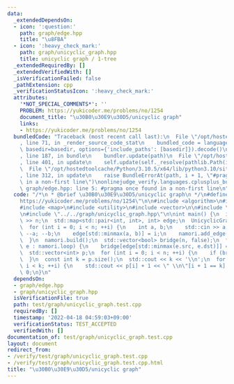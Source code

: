 ```yaml
---
data:
  _extendedDependsOn:
  - icon: ':question:'
    path: graph/edge.hpp
    title: "\u8FBA"
  - icon: ':heavy_check_mark:'
    path: graph/unicyclic_graph.hpp
    title: unicyclic graph / 1-tree
  _extendedRequiredBy: []
  _extendedVerifiedWith: []
  _isVerificationFailed: false
  _pathExtension: cpp
  _verificationStatusIcon: ':heavy_check_mark:'
  attributes:
    '*NOT_SPECIAL_COMMENTS*': ''
    PROBLEM: https://yukicoder.me/problems/no/1254
    document_title: "\u30B0\u30E9\u30D5/unicyclic graph"
    links:
    - https://yukicoder.me/problems/no/1254
  bundledCode: "Traceback (most recent call last):\n  File \"/opt/hostedtoolcache/Python/3.10.5/x64/lib/python3.10/site-packages/onlinejudge_verify/documentation/build.py\"\
    , line 71, in _render_source_code_stat\n    bundled_code = language.bundle(stat.path,\
    \ basedir=basedir, options={'include_paths': [basedir]}).decode()\n  File \"/opt/hostedtoolcache/Python/3.10.5/x64/lib/python3.10/site-packages/onlinejudge_verify/languages/cplusplus.py\"\
    , line 187, in bundle\n    bundler.update(path)\n  File \"/opt/hostedtoolcache/Python/3.10.5/x64/lib/python3.10/site-packages/onlinejudge_verify/languages/cplusplus_bundle.py\"\
    , line 401, in update\n    self.update(self._resolve(pathlib.Path(included), included_from=path))\n\
    \  File \"/opt/hostedtoolcache/Python/3.10.5/x64/lib/python3.10/site-packages/onlinejudge_verify/languages/cplusplus_bundle.py\"\
    , line 312, in update\n    raise BundleErrorAt(path, i + 1, \"#pragma once found\
    \ in a non-first line\")\nonlinejudge_verify.languages.cplusplus_bundle.BundleErrorAt:\
    \ graph/edge.hpp: line 5: #pragma once found in a non-first line\n"
  code: "/*\n * @brief \u30B0\u30E9\u30D5/unicyclic graph\n */\n#define PROBLEM \"\
    https://yukicoder.me/problems/no/1254\"\n\n#include <algorithm>\n#include <iostream>\n\
    #include <map>\n#include <utility>\n#include <vector>\n\n#include \"../../graph/edge.hpp\"\
    \n#include \"../../graph/unicyclic_graph.hpp\"\n\nint main() {\n  int n;\n  std::cin\
    \ >> n;\n  std::map<std::pair<int, int>, int> edge;\n  UnicyclicGraph<bool> namori(n);\n\
    \  for (int i = 0; i < n; ++i) {\n    int a, b;\n    std::cin >> a >> b;\n   \
    \ --a; --b;\n    edge[std::minmax(a, b)] = i;\n    namori.add_edge(a, b, false);\n\
    \  }\n  namori.build();\n  std::vector<bool> bridge(n, false);\n  for (const Edge<bool>&\
    \ e : namori.loop) {\n    bridge[edge[std::minmax(e.src, e.dst)]] = true;\n  }\n\
    \  std::vector<int> p;\n  for (int i = 0; i < n; ++i) {\n    if (bridge[i]) p.emplace_back(i);\n\
    \  }\n  const int k = p.size();\n  std::cout << k << '\\n';\n  for (int i = 0;\
    \ i < k; ++i) {\n    std::cout << p[i] + 1 << \" \\n\"[i + 1 == k];\n  }\n  return\
    \ 0;\n}\n"
  dependsOn:
  - graph/edge.hpp
  - graph/unicyclic_graph.hpp
  isVerificationFile: true
  path: test/graph/unicyclic_graph.test.cpp
  requiredBy: []
  timestamp: '2022-04-18 04:59:03+09:00'
  verificationStatus: TEST_ACCEPTED
  verifiedWith: []
documentation_of: test/graph/unicyclic_graph.test.cpp
layout: document
redirect_from:
- /verify/test/graph/unicyclic_graph.test.cpp
- /verify/test/graph/unicyclic_graph.test.cpp.html
title: "\u30B0\u30E9\u30D5/unicyclic graph"
---
```

